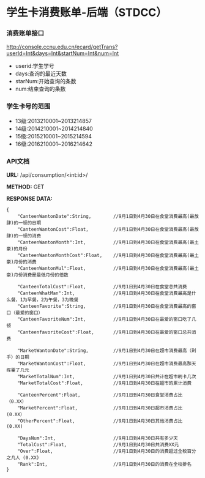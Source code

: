 # 学生卡消费账单-后端（STDCC）

### 消费账单接口
http://console.ccnu.edu.cn/ecard/getTrans?userId=Int&days=Int&startNum=Int&num=Int 

+ userid:学生学号
+ days:查询的最近天数
+ starNum:开始查询的条数
+ num:结束查询的条数

### 学生卡号的范围
+ 13级:2013210001~2013214857
+ 14级:2014210001~2014214840
+ 15级:2015210001~2015214594
+ 16级:2016210001~2016214642

### API文档

**URL:**  /api/consumption/\<int:id\>/

**METHOD:** GET

**RESPONSE DATA:**

```
{ 
    "CanteenWantonDate":String,        //9月1日到4月30日在食堂消费最高(最放肆)的一顿的日期 
    "CanteenWantonCost":Float,         //9月1日到4月30日在食堂消费最高(最放肆)的一顿的消费 
    "CanteenWantonMonth":Int,          //9月1日到4月30日在食堂消费最高(最土豪)的月份 
    "CanteenWantonMonthCost":Float,    //9月1日到4月30日在食堂消费最高(最土豪)月份的消费 
    "CanteenWantonMul":Float,          //9月1日到4月30日在食堂消费最高(最土豪)月份消费是最低月份的倍数 
    
    "CanteenTotalCost":Float,          //9月1日到4月30日在食堂总共消费 
    "CanteenWhatMan":Int,              //9月1日到4月30日在食堂消费最高是什么餐，1为早餐，2为午餐，3为晚餐 
    "CanteenFavorite":String,          //9月1日到4月30日在食堂消费最高的窗口（最爱的窗口）
    "CanteenFavoriteNum":Int,          //9月1日到4月30日在最爱的窗口吃了几顿 
    "CanteenfavoriteCost":Float,       //9月1日到4月30日在最爱的窗口总共消费 
    
    "MarketWantonDate":String,         //9月1日到4月30日在超市消费最高（剁手）的日期
    "MarketWantonCost":Float,          //9月1日到4月30日在超市消费最高那天挥霍了几元 
    "MarketTotalNum":Int,              //9月1日到4月30日共计在超市刷卡几次 
    "MarketTotalCost":Float,           //9月1日到4月30日在超市的累计消费 
    
    "CanteenPercent":Float,            //9月1日到4月30日食堂消费占比（0.XX）
    "MarketPercent":Float,             //9月1日到4月30日超市消费占比 (0.XX）
    "OtherPercent":Float,              //9月1日到4月30日其他消费占比 (0.XX)
    
    "DaysNum":Int,                     //9月1日到4月30日共有多少天 
    "TotalCost":Float,                 //9月1日到4月30日共消费XX元 
    "Over":Float,                      //9月1日到4月30日的消费超过全校百分之几人 (0.XX)
    "Rank":Int,                        //9月1日到4月30日的消费在全校排名 
} 
```

